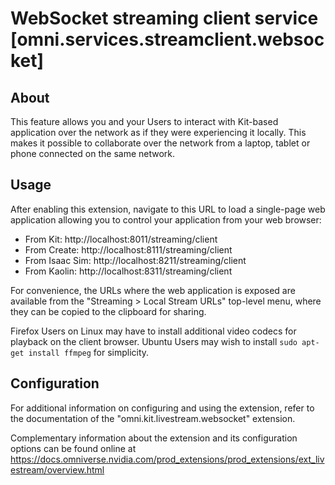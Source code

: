 # WebSocket streaming client service [omni.services.streamclient.websocket]

## About

This feature allows you and your Users to interact with Kit-based application over the network as if they were experiencing it locally. This makes it possible to collaborate over the network from a laptop, tablet or phone connected on the same network.

## Usage

After enabling this extension, navigate to this URL to load a single-page web application allowing you to control your application from your web browser:

- From Kit: http://localhost:8011/streaming/client
- From Create: http://localhost:8111/streaming/client
- From Isaac Sim: http://localhost:8211/streaming/client
- From Kaolin: http://localhost:8311/streaming/client

For convenience, the URLs where the web application is exposed are available from the "Streaming > Local Stream URLs" top-level menu, where they can be copied to the clipboard for sharing.

Firefox Users on Linux may have to install additional video codecs for playback on the client browser. Ubuntu Users may wish to install `sudo apt-get install ffmpeg` for simplicity.

## Configuration

For additional information on configuring and using the extension, refer to the documentation of the "omni.kit.livestream.websocket" extension.

Complementary information about the extension and its configuration options can be found online at https://docs.omniverse.nvidia.com/prod_extensions/prod_extensions/ext_livestream/overview.html
